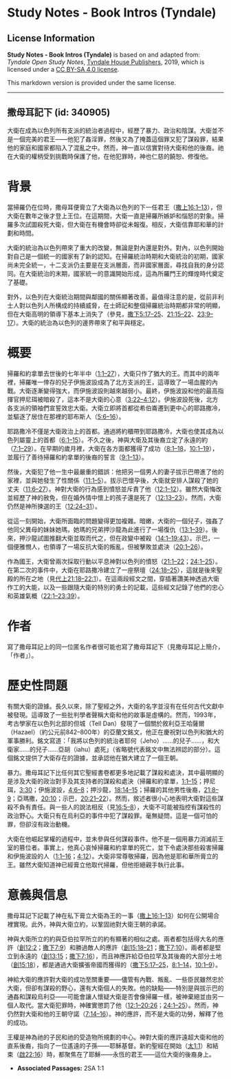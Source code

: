 # Study Notes - Book Intros (Tyndale)

## License Information

**Study Notes - Book Intros (Tyndale)** is based on and adapted from: _Tyndale Open Study Notes_, [Tyndale House Publishers](https://tyndaleopenresources.com/), 2019, which is licensed under a [CC BY-SA 4.0 license](https://creativecommons.org/licenses/by-sa/4.0/legalcode.en).

This markdown version is provided under the same license.



--------------------------------

## 撒母耳記下 (id: 340905)

大衛在成為以色列所有支派的統治者過程中，經歷了暴力、政治和陰謀。大衛並不是一個完美的君王——他犯了姦淫罪，然後又為了掩蓋這個罪又犯了謀殺罪，結果他的家庭和國家都陷入了混亂之中。然而，神一直以信實對待大衛和他的後裔。祂在大衛的權柄受到挑戰時保護了他，在他犯罪時，神也仁慈的饒恕、修復他。

背景
==

當掃羅仍在位時，撒母耳便膏立了大衛為以色列的下一任君王（[撒上16:1–13](https://ref.ly/1Sam16:1-1Sam16:13)），但大衛在數年之後才登上王位。在這期間，大衛一直是掃羅所嫉妒和惱怒的對象。掃羅多次試圖殺死大衛，但大衛在有機會時卻從未報復。相反，大衛信靠耶和華的計劃和時間。

大衛的統治為以色列帶來了重大的改變，無論是對內還是對外。對內，以色列開始對自己是一個統一的國家有了新的認知。在掃羅統治時期和大衛統治的初期，國家尚未完全統一，十二支派仍主要是在支派層面，而非國家層面，尋找自我的身分認同。在大衛統治的末期，國家統一的意識開始形成，這為所羅門王的輝煌時代奠定了基礎。

對外，以色列在大衛統治期間與鄰國的關係顯著改善。最值得注意的是，從前非利士人對以色列人所構成的持續威脅，在士師記和整個掃羅統治時期都非常的明顯，但在大衛高明的領導下基本上消失了（參見，[撒下5:17–25](https://ref.ly/2Sam5:17-2Sam5:25)、[21:15–22](https://ref.ly/2Sam21:15-2Sam21:22)、[23:9–17](https://ref.ly/2Sam23:9-2Sam23:17)）。大衛的統治為以色列的邊界帶來了和平與穩定。

概要
==

掃羅和約拿單去世後的七年半中（[1:1–27](https://ref.ly/2Sam1:1-2Sam1:27)），大衛只作了猶大的王。而其中的兩年裡，掃羅唯一倖存的兒子伊施波設成為了北方支派的王，這導致了一場血腥的內戰。大衛逐漸變得強大，而伊施波設則越來越弱小。最終，伊施波設和他的最高指揮官押尼珥被暗殺了，這本不是大衛的心意（[3:22–4:12](https://ref.ly/2Sam3:22-2Sam4:12)）。伊施波設死後，北方各支派的領袖們宣誓效忠大衛。大衛立即將首都從希伯崙遷到更中心的耶路撒冷，並驅逐了居住在那裡的耶布斯人（[5:6–16](https://ref.ly/2Sam5:6-2Sam5:16)）。

耶路撒冷不僅是大衛政治上的首都。通過將約櫃帶到耶路撒冷，大衛也使其成為以色列屬靈上的首都（[6:1–15](https://ref.ly/2Sam6:1-2Sam6:15)）。不久之後，神與大衛及其後裔立定了永遠的約（[7:1–29](https://ref.ly/2Sam7:1-2Sam7:29)）。在早期的歲月裡，大衛在各方面都獲得了成功（[8:1–18](https://ref.ly/2Sam8:1-2Sam8:18)，[10:1–19](https://ref.ly/2Sam10:1-2Sam10:19)），並履行了善待掃羅和約拿單的後裔的誓言（[9:1–13](https://ref.ly/2Sam9:1-2Sam9:13)）。

然後，大衛犯了他一生中最嚴重的錯誤：他把另一個男人的妻子拔示巴帶進了他的家裡，並與她發生了性關係（[11:1–5](https://ref.ly/2Sam11:1-2Sam11:5)）。拔示巴懷孕後，大衛就安排人謀殺了她的丈夫（[11:6–27](https://ref.ly/2Sam11:6-2Sam11:27)）。神對大衛的行為感到憤怒並斥責了他（[12:1–12](https://ref.ly/2Sam12:1-2Sam12:12)）。雖然大衛悔改並經歷了神的赦免，但在婚外情中懷上的孩子還是死了（[12:13–23](https://ref.ly/2Sam12:13-2Sam12:23)）。然而，大衛仍然是神所揀選的王（[12:24–31](https://ref.ly/2Sam12:24-2Sam12:31)）。

從這一刻開始，大衛所面臨的問題變得更加複雜。暗嫩，大衛的一個兒子，強姦了他同父異母的妹妹她瑪，她瑪的兄弟押沙龍為此進行了一場復仇（[13:1–39](https://ref.ly/2Sam13:1-2Sam13:39)）。後來，押沙龍試圖推翻大衛並取而代之，但在政變中被殺（[14:1–19:43](https://ref.ly/2Sam14:1-2Sam19:43)）。示巴，一個便雅憫人，也領導了一場反抗大衛的叛亂，但被擊敗並處決（[20:1–26](https://ref.ly/2Sam20:1-2Sam20:26)）。

作為國王，大衛曾兩次採取行動以平息神對以色列的憤怒（[21:1–22](https://ref.ly/2Sam21:1-2Sam21:22)；[24:1–25](https://ref.ly/2Sam24:1-2Sam24:25)）。在第二次的事件中，大衛在耶路撒冷建立了一座祭壇（[24:18–25](https://ref.ly/2Sam24:18-2Sam24:25)），這就是後來聖殿的所在之地（見[代上21:18–22:1](https://ref.ly/1Chr21:18-1Chr22:1)）。在這兩段經文之間，穿插著讚美神透過大衛作工的大能，以及一些跟隨大衛的特別的勇士的記載，這些經文記錄了他們的忠心和英雄氣概（[22:1–23:39](https://ref.ly/2Sam22:1-2Sam23:39)）。

作者
==

寫了撒母耳記上的同一位匿名作者很可能也寫了撒母耳記下（見撒母耳記上簡介，「作者」）。

歷史性問題
=====

有關大衛的證據。長久以來，除了聖經之外，大衛的名字並沒有在任何古代文獻中被發現。這導致了一些批判學者聲稱大衛和他的故事是虛構的。然而，1993年，考古學家在以色列北部的但城（Tell Dan）發現了一個關於敘利亞王哈薩爾（Hazael）（約公元前842–800年）的亞蘭文銘文，他正在慶祝對以色列和猶大的軍事勝利。銘文寫道：「我將以色列的統治者耶何（Jeho）……的兒子……，和大衛家……的兒子……亞胡（iahu）處死」（省略號代表銘文中無法辨認的部分）。這個銘文提供了大衛存在的證據，並承認他在猶大建立了一個王朝。

暴力。撒母耳記下比任何其它聖經書卷都更多地記載了謀殺和處決，其中最明顯的是涉及大衛的政治對手及其支持者的謀殺和處決（掃羅和約拿單，[1:1–15](https://ref.ly/2Sam1:1-2Sam1:15)；押尼珥，[3:30](https://ref.ly/2Sam3:30)；伊施波設，[4:6–8](https://ref.ly/2Sam4:6-2Sam4:8)；押沙龍，[18:14–15](https://ref.ly/2Sam18:14-2Sam18:15)；掃羅的其他男性後裔，[21:8–9](https://ref.ly/2Sam21:8-2Sam21:9)；亞瑪撒，[20:10](https://ref.ly/2Sam20:10)；示巴，[20:21–22](https://ref.ly/2Sam20:21-2Sam20:22)）。然而，敘述者很小心地表明大衛對這些謀殺不負有責任。與一些人的說法相反（見[16:5–8](https://ref.ly/2Sam16:5-2Sam16:8)），大衛不可能被指控有謀殺性的政治野心。大衛只有在烏利亞的事件中犯了謀殺罪。毫無疑問，這是一個可怕的罪，但卻沒有政治動機。

大衛在他崛起掌權的過程中，並未參與任何謀殺事件。他不是一個用暴力消滅前王室的篡位者。事實上，他真心哀悼掃羅和約拿單的死亡，並下令處決那些殺害掃羅和伊施波設的人（[1:1–16](https://ref.ly/2Sam1:1-2Sam1:16)；[4:12](https://ref.ly/2Sam4:12)）。大衛非常尊敬掃羅，因為他是耶和華所膏立的王。雖然大衛知道神已經膏立他取代掃羅，但他拒絕親手執行此事。

意義與信息
=====

撒母耳記下記載了神在私下膏立大衛為王的一事（[撒上16:1–13](https://ref.ly/1Sam16:1-1Sam16:13)）如何在公開場合裡實現。此外，神與大衛立約，以鞏固祂對大衛王朝的承諾。

神與大衛所立的約與亞伯拉罕所立的約有顯著的相似之處。兩者都包括得大名的應許（[創12:2](https://ref.ly/Gen12:2)；[撒下7:9](https://ref.ly/2Sam7:9)）和勝過敵人的應許（[創15:18–21](https://ref.ly/Gen15:18-Gen15:21)；[撒下7:10](https://ref.ly/2Sam7:10)）。兩者都是堅立到永遠的（[創13:15](https://ref.ly/Gen13:15)；[撒下7:16](https://ref.ly/2Sam7:16)），而且神應許給亞伯拉罕及其後裔的大部分土地（[創15:18](https://ref.ly/Gen15:18)），都是通過大衛擴張帝國而獲得的（[撒下5:17–25](https://ref.ly/2Sam5:17-2Sam5:25)，[8:1–14](https://ref.ly/2Sam8:1-2Sam8:14)，[10:1–9](https://ref.ly/2Sam10:1-2Sam10:9)）。

神給大衛的應許對大衛的成功至關重要——儘管有內戰、叛亂、一些臣民雖然忠於大衛，但卻有謀殺的野心，還有大衛個人的失敗。他的缺點——特別是與拔示巴的通姦和謀殺烏利亞——可能會讓人懷疑大衛是否會像掃羅一樣，被神棄絕並由另一個人取代。當大衛犯罪時，神確實懲罰了他（[12:1–20:26](https://ref.ly/2Sam12:1-2Sam20:26)；[24:1–25](https://ref.ly/2Sam24:1-2Sam24:25)）。然而，神仍然對大衛和他的王朝守諾（[7:14–16](https://ref.ly/2Sam7:14-2Sam7:16)）。神的應許，而不是大衛的功勞，解釋了他的成功。

王權是神為祂的子民和祂的受造物所規劃的中心。神對大衛的應許遠超大衛和他的直系後裔，指向了一位遙遠的子孫——耶穌基督。新約聖經在開始（[太1:1](https://ref.ly/Matt1:1)）和結束（[啟22:16](https://ref.ly/Rev22:16)）時，都聚焦在了耶穌——永恆的君王——這位大衛的後裔身上。

* **Associated Passages:** 2SA 1:1

